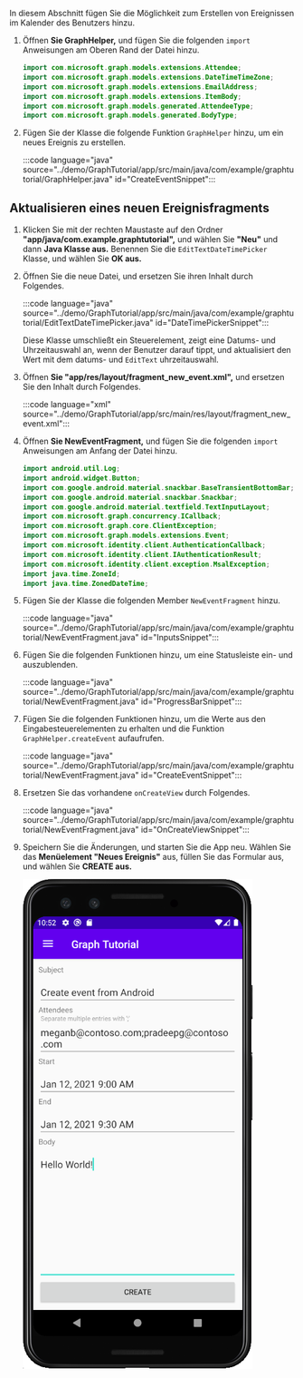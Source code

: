 <!-- markdownlint-disable MD002 MD041 -->

In diesem Abschnitt fügen Sie die Möglichkeit zum Erstellen von Ereignissen im Kalender des Benutzers hinzu.

1. Öffnen **Sie GraphHelper,** und fügen Sie die folgenden `import` Anweisungen am Oberen Rand der Datei hinzu.

    ```java
    import com.microsoft.graph.models.extensions.Attendee;
    import com.microsoft.graph.models.extensions.DateTimeTimeZone;
    import com.microsoft.graph.models.extensions.EmailAddress;
    import com.microsoft.graph.models.extensions.ItemBody;
    import com.microsoft.graph.models.generated.AttendeeType;
    import com.microsoft.graph.models.generated.BodyType;
    ```

1. Fügen Sie der Klasse die folgende Funktion `GraphHelper` hinzu, um ein neues Ereignis zu erstellen.

    :::code language="java" source="../demo/GraphTutorial/app/src/main/java/com/example/graphtutorial/GraphHelper.java" id="CreateEventSnippet":::

## <a name="update-new-event-fragment"></a>Aktualisieren eines neuen Ereignisfragments

1. Klicken Sie mit der rechten Maustaste auf den Ordner **"app/java/com.example.graphtutorial",** und wählen Sie **"Neu"** und dann **Java Klasse aus.** Benennen Sie die `EditTextDateTimePicker` Klasse, und wählen Sie **OK aus.**

1. Öffnen Sie die neue Datei, und ersetzen Sie ihren Inhalt durch Folgendes.

    :::code language="java" source="../demo/GraphTutorial/app/src/main/java/com/example/graphtutorial/EditTextDateTimePicker.java" id="DateTimePickerSnippet":::

    Diese Klasse umschließt ein Steuerelement, zeigt eine Datums- und Uhrzeitauswahl an, wenn der Benutzer darauf tippt, und aktualisiert den Wert mit dem datums- und `EditText` uhrzeitauswahl.

1. Öffnen **Sie "app/res/layout/fragment_new_event.xml",** und ersetzen Sie den Inhalt durch Folgendes.

    :::code language="xml" source="../demo/GraphTutorial/app/src/main/res/layout/fragment_new_event.xml":::

1. Öffnen **Sie NewEventFragment,** und fügen Sie die folgenden `import` Anweisungen am Anfang der Datei hinzu.

    ```java
    import android.util.Log;
    import android.widget.Button;
    import com.google.android.material.snackbar.BaseTransientBottomBar;
    import com.google.android.material.snackbar.Snackbar;
    import com.google.android.material.textfield.TextInputLayout;
    import com.microsoft.graph.concurrency.ICallback;
    import com.microsoft.graph.core.ClientException;
    import com.microsoft.graph.models.extensions.Event;
    import com.microsoft.identity.client.AuthenticationCallback;
    import com.microsoft.identity.client.IAuthenticationResult;
    import com.microsoft.identity.client.exception.MsalException;
    import java.time.ZoneId;
    import java.time.ZonedDateTime;
    ```

1. Fügen Sie der Klasse die folgenden Member `NewEventFragment` hinzu.

    :::code language="java" source="../demo/GraphTutorial/app/src/main/java/com/example/graphtutorial/NewEventFragment.java" id="InputsSnippet":::

1. Fügen Sie die folgenden Funktionen hinzu, um eine Statusleiste ein- und auszublenden.

    :::code language="java" source="../demo/GraphTutorial/app/src/main/java/com/example/graphtutorial/NewEventFragment.java" id="ProgressBarSnippet":::

1. Fügen Sie die folgenden Funktionen hinzu, um die Werte aus den Eingabesteuerelementen zu erhalten und die Funktion `GraphHelper.createEvent` aufaufrufen.

    :::code language="java" source="../demo/GraphTutorial/app/src/main/java/com/example/graphtutorial/NewEventFragment.java" id="CreateEventSnippet":::

1. Ersetzen Sie das vorhandene `onCreateView` durch Folgendes.

    :::code language="java" source="../demo/GraphTutorial/app/src/main/java/com/example/graphtutorial/NewEventFragment.java" id="OnCreateViewSnippet":::

1. Speichern Sie die Änderungen, und starten Sie die App neu. Wählen Sie das **Menüelement "Neues Ereignis"** aus, füllen Sie das Formular aus, und wählen Sie **CREATE aus.**

    ![Screenshot des Formulars zum Erstellen eines Ereignisses in der App](images/create-event.png)
